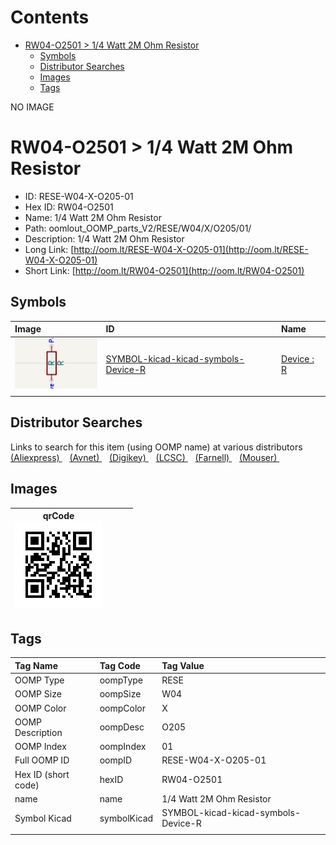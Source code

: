



Contents
========

* [RW04-O2501 > 1/4 Watt 2M Ohm Resistor](#rw04-o2501--14-watt-2m-ohm-resistor)
	* [Symbols](#symbols)
	* [Distributor Searches](#distributor-searches)
	* [Images](#images)
	* [Tags](#tags)
  
NO IMAGE  
# RW04-O2501 > 1/4 Watt 2M Ohm Resistor

- ID: RESE-W04-X-O205-01
- Hex ID: RW04-O2501
- Name: 1/4 Watt 2M Ohm Resistor
- Path: oomlout_OOMP_parts_V2/RESE/W04/X/O205/01/
- Description: 1/4 Watt 2M Ohm Resistor
- Long Link: [http://oom.lt/RESE-W04-X-O205-01](http://oom.lt/RESE-W04-X-O205-01)
- Short Link: [http://oom.lt/RW04-O2501](http://oom.lt/RW04-O2501)

## Symbols
  

|Image|ID|Name|
| :--- | :--- | :--- |
|[![](https://raw.githubusercontent.com/oomlout/oomlout_OOMP_eda_V2/main/SYMBOL/kicad/kicad-symbols/Device/R/image_140.png)](https://github.com/oomlout/oomlout_OOMP_eda_V2/tree/main/SYMBOL/kicad/kicad-symbols/Device/R/)|[SYMBOL-kicad-kicad-symbols-Device-R](https://github.com/oomlout/oomlout_OOMP_eda_V2/tree/main/SYMBOL/kicad/kicad-symbols/Device/R/)|[Device : R](https://github.com/oomlout/oomlout_OOMP_eda_V2/tree/main/SYMBOL/kicad/kicad-symbols/Device/R/)|
||||

## Distributor Searches
  
Links to search for this item (using OOMP name) at various distributors  
[(Aliexpress) ](https://www.aliexpress.com/wholesale?SearchText=11171/4+Watt+2M+Ohm+Resistor)&nbsp;&nbsp;&nbsp;[(Avnet) ](https://www.avnet.com/shop/us/search/1/4+Watt+2M+Ohm+Resistor)&nbsp;&nbsp;&nbsp;[(Digikey) ](https://www.digikey.co.uk/en/products/result?s=1/4+Watt+2M+Ohm+Resistor)&nbsp;&nbsp;&nbsp;[(LCSC) ](https://www.lcsc.com/search?q=1/4+Watt+2M+Ohm+Resistor)&nbsp;&nbsp;&nbsp;[(Farnell) ](https://uk.farnell.com/search?st=1/4+Watt+2M+Ohm+Resistor)&nbsp;&nbsp;&nbsp;[(Mouser) ](https://www.mouser.com/c/?q=1/4+Watt+2M+Ohm+Resistor)&nbsp;&nbsp;&nbsp;
## Images
  

|qrCode<br>[![](https://raw.githubusercontent.com/oomlout/oomlout_OOMP_parts_V2/main/RESE/W04/X/O205/01/qrCode_140.png)](https://github.com/oomlout/oomlout_OOMP_parts_V2/tree/main/RESE/W04/X/O205/01/qrCode.png)||||
| :---: | :---: | :---: | :---: |

## Tags
  

|Tag Name|Tag Code|Tag Value|
| :--- | :--- | :--- |
|OOMP Type|oompType|RESE|
|OOMP Size|oompSize|W04|
|OOMP Color|oompColor|X|
|OOMP Description|oompDesc|O205|
|OOMP Index|oompIndex|01|
|Full OOMP ID|oompID|RESE-W04-X-O205-01|
|Hex ID (short code)|hexID|RW04-O2501|
|name|name|1/4 Watt 2M Ohm Resistor|
|Symbol Kicad|symbolKicad|SYMBOL-kicad-kicad-symbols-Device-R|
||||
